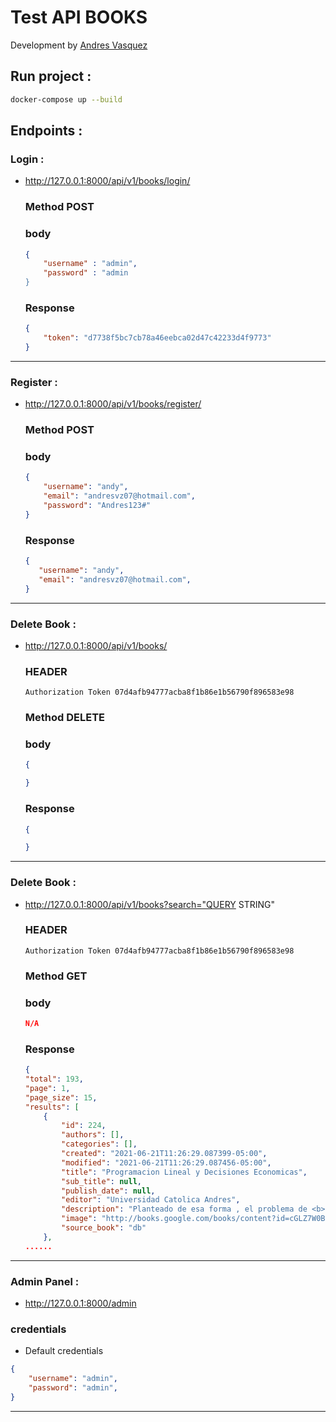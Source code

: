 # Test API BOOKS

Development by [Andres Vasquez](https://github.com/anfevazu)


## Run project :
```sh
docker-compose up --build
```

## Endpoints :
### Login :
- http://127.0.0.1:8000/api/v1/books/login/
    ### Method POST
    ### body
    ```json
    {
        "username" : "admin",
        "password" : "admin
    }
    ```
    ### Response
    ```json
    {
        "token": "d7738f5bc7cb78a46eebca02d47c42233d4f9773"
    }
    ```
__________
### Register :
- http://127.0.0.1:8000/api/v1/books/register/
    ### Method POST
    ### body
    ```json
    {
        "username": "andy",
        "email": "andresvz07@hotmail.com",
        "password": "Andres123#"
    }
    ```
    ### Response
    ```json
    {
       "username": "andy",
       "email": "andresvz07@hotmail.com",
    }
    ```
-----
### Delete Book :
- http://127.0.0.1:8000/api/v1/books/<book-id>
    ### HEADER
    ```
    Authorization Token 07d4afb94777acba8f1b86e1b56790f896583e98
    ```
    ### Method DELETE
    ### body
    ```json
    {

    }
    ```
    ### Response
    ```json
    {

    }
    ```
-----
### Delete Book :
- http://127.0.0.1:8000/api/v1/books?search="QUERY STRING"
    ### HEADER
    ```
    Authorization Token 07d4afb94777acba8f1b86e1b56790f896583e98
    ```
    ### Method GET
    ### body
    ```json
    N/A
    ```
    ### Response
    ```json
    {
    "total": 193,
    "page": 1,
    "page_size": 15,
    "results": [
        {
            "id": 224,
            "authors": [],
            "categories": [],
            "created": "2021-06-21T11:26:29.087399-05:00",
            "modified": "2021-06-21T11:26:29.087456-05:00",
            "title": "Programacion Lineal y Decisiones Economicas",
            "sub_title": null,
            "publish_date": null,
            "editor": "Universidad Catolica Andres",
            "description": "Planteado de esa forma , el problema de <b>programación</b> lineal se podría enfocar <br>\nasí : existe una serie de actividades alternativas ( n ) , para alcanzar un <br>\ndeterminado objetivo ( maximizar o minimizar Z ) , y se cuenta con una cantidad <br>\nlimitada&nbsp;...",
            "image": "http://books.google.com/books/content?id=cGLZ7W0BzQoC&printsec=frontcover&img=1&zoom=1&edge=curl&source=gbs_api",
            "source_book": "db"
        },
    ......
    ```
-----

### Admin Panel :
- http://127.0.0.1:8000/admin

### credentials
- Default credentials

```json
{
    "username": "admin",
    "password": "admin",
}
```
------

